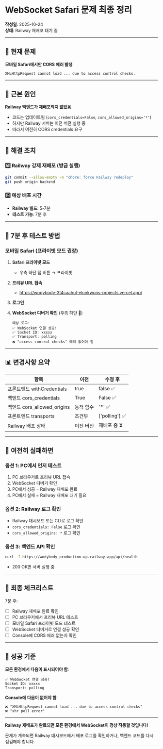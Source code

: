 # WebSocket Safari 문제 최종 정리

**작성일**: 2025-10-24  
**상태**: Railway 재배포 대기 중

---

## 🔴 현재 문제

**모바일 Safari에서만 CORS 에러 발생**:
```
XMLHttpRequest cannot load ... due to access control checks.
```

---

## 🎯 근본 원인

**Railway 백엔드가 재배포되지 않았음**

- 코드는 업데이트됨 (`cors_credentials=False`, `cors_allowed_origins='*'`)
- 하지만 Railway 서버는 이전 버전 실행 중
- 따라서 여전히 CORS credentials 요구

---

## 🔧 해결 조치

### 1️⃣ Railway 강제 재배포 (방금 실행)
```bash
git commit --allow-empty -m "chore: force Railway redeploy"
git push origin backend
```

### 2️⃣ 예상 배포 시간
- **Railway 빌드**: 5-7분
- **테스트 가능**: 7분 후

---

## 🧪 7분 후 테스트 방법

### 모바일 Safari (프라이빗 모드 권장)

1. **Safari 프라이빗 모드**
   - 우측 하단 탭 버튼 → 프라이빗

2. **프리뷰 URL 접속**
   - https://wodybody-3t4caahul-elonkwons-projects.vercel.app/

3. **로그인**

4. **WebSocket 디버거 확인** (우측 하단 🐛)
   ```
   예상 로그:
   ✅ WebSocket 연결 성공!
   ✅ Socket ID: xxxxx
   ✅ Transport: polling
   ❌ "access control checks" 에러 없어야 함
   ```

---

## 📊 변경사항 요약

| 항목 | 이전 | 수정 후 |
|-----|------|---------|
| 프론트엔드 withCredentials | true | false ✅ |
| 백엔드 cors_credentials | True | False ✅ |
| 백엔드 cors_allowed_origins | 동적 함수 | '*' ✅ |
| 프론트엔드 transports | 조건부 | ['polling'] ✅ |
| Railway 배포 상태 | 이전 버전 | 재배포 중 ⏳ |

---

## 🚨 여전히 실패하면

### 옵션 1: PC에서 먼저 테스트
1. PC 브라우저로 프리뷰 URL 접속
2. WebSocket 디버거 확인
3. PC에서 성공 = Railway 재배포 완료
4. PC에서 실패 = Railway 재배포 대기 필요

### 옵션 2: Railway 로그 확인
- Railway 대시보드 또는 CLI로 로그 확인
- `cors_credentials: False` 로그 확인
- `cors_allowed_origins: *` 로그 확인

### 옵션 3: 백엔드 API 확인
```bash
curl -I https://wodybody-production.up.railway.app/api/health
```
- 200 OK면 서버 실행 중

---

## 📝 최종 체크리스트

7분 후:
- [ ] Railway 재배포 완료 확인
- [ ] PC 브라우저에서 프리뷰 URL 테스트
- [ ] 모바일 Safari 프라이빗 모드 테스트
- [ ] WebSocket 디버거로 연결 성공 확인
- [ ] Console에 CORS 에러 없는지 확인

---

## 🎉 성공 기준

**모든 환경에서 다음이 표시되어야 함**:
```
✅ WebSocket 연결 성공!
Socket ID: xxxxx
Transport: polling
```

**Console에 다음이 없어야 함**:
```
❌ "XMLHttpRequest cannot load ... due to access control checks"
❌ "xhr poll error"
```

---

**Railway 재배포가 완료되면 모든 환경에서 WebSocket이 정상 작동할 것입니다!**

문제가 계속되면 Railway 대시보드에서 배포 로그를 확인하거나, 백엔드 코드를 다시 점검해야 합니다.

